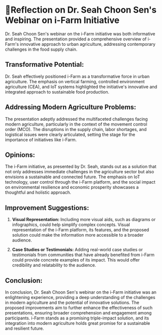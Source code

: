# 🌱Reflection on Dr. Seah Choon Sen's Webinar on i-Farm Initiative

Dr. Seah Choon Sen's webinar on the i-Farm initiative was both informative and inspiring. The presentation provided a comprehensive overview of i-Farm's innovative approach to urban agriculture, addressing contemporary challenges in the food supply chain.

## Transformative Potential:
Dr. Seah effectively positioned i-Farm as a transformative force in urban agriculture. The emphasis on vertical farming, controlled environment agriculture (CEA), and IoT systems highlighted the initiative's innovative and integrated approach to sustainable food production.

## Addressing Modern Agriculture Problems:
The presentation adeptly addressed the multifaceted challenges facing modern agriculture, particularly in the context of the movement control order (MCO). The disruptions in the supply chain, labor shortages, and logistical issues were clearly articulated, setting the stage for the importance of initiatives like i-Farm.

## Opinions:

The i-Farm initiative, as presented by Dr. Seah, stands out as a solution that not only addresses immediate challenges in the agriculture sector but also envisions a sustainable and connected future. The emphasis on IoT technology, user control through the i-Farm platform, and the social impact on environmental resilience and economic prosperity showcases a thoughtful and holistic approach.

## Improvement Suggestions:

1. **Visual Representation:**
Including more visual aids, such as diagrams or infographics, could help simplify complex concepts. Visual representation of the i-Farm platform, its features, and the proposed solution could make the information more accessible to a broader audience.

2. **Case Studies or Testimonials:**
Adding real-world case studies or testimonials from communities that have already benefited from i-Farm could provide concrete examples of its impact. This would offer credibility and relatability to the audience.

## Conclusion:

In conclusion, Dr. Seah Choon Sen's webinar on the i-Farm initiative was an enlightening experience, providing a deep understanding of the challenges in modern agriculture and the potential of innovative solutions. The proposed improvements aim to further enhance the effectiveness of such presentations, ensuring broader comprehension and engagement among participants. i-Farm stands as a promising triple-impact solution, and its integration into modern agriculture holds great promise for a sustainable and resilient future.
